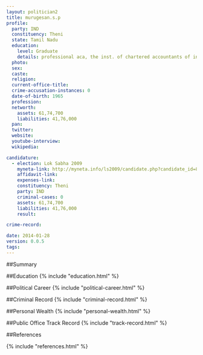 ```yaml
---
layout: politician2
title: murugesan.s.p
profile: 
  party: IND
  constituency: Theni
  state: Tamil Nadu
  education: 
    level: Graduate
    details: professional aca, the inst. of chartered accountants of india, new delhi, 2006, b.com, saraswathi narayana college, madurai 1983
  photo: 
  sex: 
  caste: 
  religion: 
  current-office-title: 
  crime-accusation-instances: 0
  date-of-birth: 1965
  profession: 
  networth: 
    assets: 61,74,700
    liabilities: 41,76,000
  pan: 
  twitter: 
  website: 
  youtube-interview: 
  wikipedia: 

candidature: 
  - election: Lok Sabha 2009
    myneta-link: http://myneta.info/ls2009/candidate.php?candidate_id=8606
    affidavit-link: 
    expenses-link: 
    constituency: Theni 
    party: IND
    criminal-cases: 0
    assets: 61,74,700
    liabilities: 41,76,000
    result:  

crime-record: 

date: 2014-01-28
version: 0.0.5
tags: 
---
```

##Summary


##Education
{% include "education.html" %}


##Political Career
{% include "political-career.html" %}


##Criminal Record
{% include "criminal-record.html" %}


##Personal Wealth
{% include "personal-wealth.html" %}


##Public Office Track Record
{% include "track-record.html" %}


##References


{% include "references.html" %}